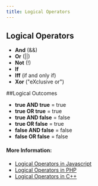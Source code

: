 ```yaml
---
title: Logical Operators
---
```

## Logical Operators

* **And** (&&)
* **Or** (||)
* **Not** (!)
* **If**
* **Iff** (if and only if)
* **Xor** ("eXclusive or")

##Logical Outcomes

* **true AND true** = true
* **true OR true** = true
* **true AND false** = false
* **true OR false** = true
* **false AND false** = false
* **false OR false** = false

#### More Information:
<!-- Please add any articles you think might be helpful to read before writing the article -->
* [Logical Operators in Javascript](https://developer.mozilla.org/en-US/docs/Web/JavaScript/Reference/Operators/Logical_Operators)
* [Logical Operators in PHP](http://php.net/manual/en/language.operators.logical.php)
* [Logical Operators in C++](http://en.cppreference.com/w/cpp/language/operator_logical)
